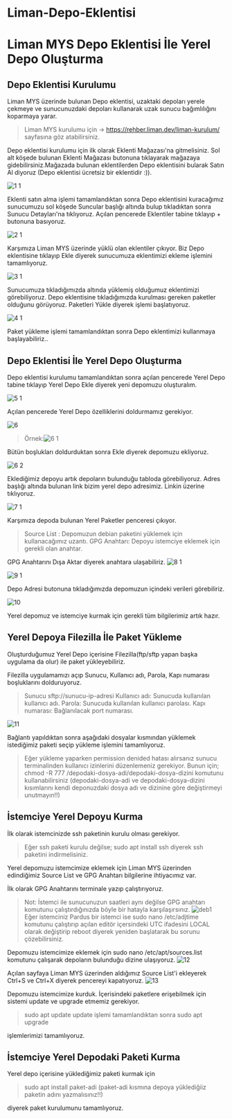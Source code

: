 # Liman-Depo-Eklentisi
# Liman MYS Depo Eklentisi İle Yerel Depo Oluşturma 
## Depo Eklentisi Kurulumu

 Liman MYS üzerinde bulunan Depo eklentisi, uzaktaki depoları yerele çekmeye ve sunucunuzdaki depoları kullanarak uzak sunucu bağımlılığını koparmaya yarar.

 >  Liman MYS kurulumu için -> https://rehber.liman.dev/liman-kurulum/ sayfasına göz atabilirsiniz.
 
 Depo eklentisi kurulumu için ilk olarak Eklenti Mağazası'na gitmelisiniz. Sol alt köşede bulunan Eklenti Mağazası butonuna tıklayarak mağazaya gidebilirsiniz.Mağazada bulunan eklentilerden Depo eklentisini bularak Satın Al diyoruz (Depo eklentisi ücretsiz bir eklentidir :)).
 
![1 1](https://https://github.com/busrakose/Liman-Depo-Eklentisi/blob/main/images/1.1.JPG)


Eklenti satın alma işlemi tamamlandıktan sonra Depo eklentisini kuracağımız sunucumuzu sol köşede Suncular başlığı altında bulup tıkladıktan sonra Sunucu Detayları'na tıklıyoruz.
Açılan pencerede Eklentiler tabine tıklayıp + butonuna basıyoruz.

![2 1](https://https://github.com/busrakose/Liman-Depo-Eklentisi/blob/main/images/2.1.JPG)
 
 
Karşımıza Liman MYS üzerinde yüklü olan eklentiler çıkıyor. Biz Depo eklentisine tıklayıp Ekle diyerek sunucumuza eklentimizi ekleme işlemini tamamlıyoruz.

![3 1](https://https://github.com/busrakose/Liman-Depo-Eklentisi/blob/main/images/3.1.JPG)





Sunucumuza tıkladığımızda altında yüklemiş olduğumuz eklentimizi görebiliyoruz. Depo eklentisine tıkladığımızda kurulması gereken paketler olduğunu görüyoruz. Paketleri Yükle diyerek işlemi başlatıyoruz.

![4 1](https://https://github.com/busrakose/Liman-Depo-Eklentisi/blob/main/images/4.1.JPG)

Paket yükleme işlemi tamamlandıktan sonra Depo eklentimizi kullanmaya başlayabiliriz..


## Depo Eklentisi İle Yerel Depo Oluşturma

Depo eklentisi kurulumu tamamlandıktan sonra açılan pencerede Yerel Depo tabine tıklayıp Yerel Depo Ekle diyerek yeni depomuzu oluşturalım.

![5 1](https://https://github.com/busrakose/Liman-Depo-Eklentisi/blob/main/images/5.1.JPG)

Açılan pencerede Yerel Depo özelliklerini doldurmamız gerekiyor.


![6](https://https://github.com/busrakose/Liman-Depo-Eklentisi/blob/main/images/6.JPG)

> Örnek:![6 1](https://https://github.com/busrakose/Liman-Depo-Eklentisi/blob/main/images/6.1.JPG)




Bütün boşlukları doldurduktan sonra Ekle diyerek depomuzu ekliyoruz.

![6 2](https://https://github.com/busrakose/Liman-Depo-Eklentisi/blob/main/images/6.2.JPG)


Eklediğimiz depoyu artık depoların bulunduğu tabloda görebiliyoruz. 
Adres başlığı altında bulunan link bizim yerel depo adresimiz. Linkin üzerine tıklıyoruz.

![7 1](https://https://github.com/busrakose/Liman-Depo-Eklentisi/blob/main/images/7.1.JPG)

Karşımıza depoda bulunan Yerel Paketler penceresi çıkıyor. 
>Source List : Depomuzun debian paketini yüklemek için kullanacağımız uzantı.
>GPG Anahtarı: Depoyu istemciye eklemek için gerekli olan anahtar.

GPG Anahtarını Dışa Aktar diyerek anahtara ulaşabiliriz.
![8 1](https://https://github.com/busrakose/Liman-Depo-Eklentisi/blob/main/images/8.1.JPG)

![9 1](https://https://github.com/busrakose/Liman-Depo-Eklentisi/blob/main/images/9.1.JPG)

Depo Adresi butonuna tıkladığımızda depomuzun içindeki verileri görebiliriz.

![10](https://https://github.com/busrakose/Liman-Depo-Eklentisi/blob/main/images/10.JPG)

Yerel depomuz ve istemciye kurmak için gerekli tüm bilgilerimiz artık hazır.

## Yerel Depoya Filezilla İle Paket Yükleme

Oluşturduğumuz Yerel Depo içerisine Filezilla(ftp/sftp yapan başka uygulama da olur) ile paket yükleyebiliriz.

Filezilla uygulamamızı açıp Sunucu, Kullanıcı adı, Parola, Kapı numarası boşluklarını dolduruyoruz.
>Sunucu sftp://sunucu-ip-adresi
>Kullanıcı adı: Sunucuda kullanılan kullanıcı adı.
>Parola: Sunucuda kullanılan kullanıcı parolası.
>Kapı numarası: Bağlanılacak port numarası.



![11](https://https://github.com/busrakose/Liman-Depo-Eklentisi/blob/main/images/11.JPG)

Bağlantı yapıldıktan sonra aşağıdaki dosyalar kısmından yüklemek istediğimiz paketi seçip yükleme işlemini tamamlıyoruz.
 
>Eğer yükleme yaparken permission denided hatası alırsanız sunucu terminalinden kullanıcı izinlerini düzenlemeniz gerekiyor. Bunun için; 
chmod -R 777 /depodaki-dosya-adi/depodaki-dosya-dizini 
komutunu kullanabilirsiniz (depodaki-dosya-adi ve depodaki-dosya-dizini kısımlarını kendi deponuzdaki dosya adı ve dizinine göre değiştirmeyi unutmayın!!)


## İstemciye Yerel Depoyu Kurma

İlk olarak istemcinizde ssh paketinin kurulu olması gerekiyor.
>Eğer ssh paketi kurulu değilse;
sudo apt install ssh 
diyerek ssh paketini indirmelisiniz.

Yerel depomuzu istemcimize eklemek için Liman MYS üzerinden edindiğimiz Source List ve GPG Anahtarı bilgilerine ihtiyacımız var.

İlk olarak GPG Anahtarını terminale yazıp çalıştırıyoruz.

>Not: İstemci ile sunucunuzun saatleri aynı değilse GPG anahtarı komutunu çalıştırdığınızda böyle bir hatayla karşılaşırsınız.
![deb1](https://https://github.com/busrakose/Liman-Depo-Eklentisi/blob/main/images/deb.JPG)
Eğer istemciniz Pardus bir istemci ise 
sudo nano /etc/adjtime
komutunu çalıştırıp  açılan editör içersindeki UTC ifadesini LOCAL olarak değiştirip reboot diyerek yeniden başlatarak bu sorunu çözebilirsiniz.

Depomuzu istemcimize eklemek için
sudo nano /etc/apt/sources.list 
komutunu çalışarak depoların bulunduğu dizine ulaşıyoruz.
![12](https://https://github.com/busrakose/Liman-Depo-Eklentisi/blob/main/images/12.JPG)

Açılan sayfaya Liman MYS üzerinden aldığımız Source List'i ekleyerek Ctrl+S ve Ctrl+X diyerek pencereyi kapatıyoruz.
![13](https://https://github.com/busrakose/Liman-Depo-Eklentisi/blob/main/images/13.JPG)

Depomuzu istemcimize kurduk. İçerisindeki paketlere erişebilmek için sistemi update ve upgrade etmemiz gerekiyor.
> sudo apt update
 update işlemi tamamlandıktan sonra
> sudo apt upgrade 

işlemlerimizi tamamlıyoruz.
## İstemciye Yerel Depodaki Paketi Kurma

Yerel depo içerisine yüklediğimiz paketi kurmak için 
>sudo apt install paket-adi
(paket-adi kısmına depoya yüklediğiiz paketin adını yazmalısınız!!)

diyerek paket kurulumunu tamamlıyoruz.
